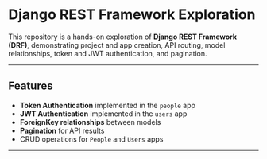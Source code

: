 # Django REST Framework Exploration

This repository is a hands-on exploration of **Django REST Framework (DRF)**, demonstrating project and app creation, API routing, model relationships, token and JWT authentication, and pagination.

---

## Features

- **Token Authentication** implemented in the `people` app
- **JWT Authentication** implemented in the `users` app
- **ForeignKey relationships** between models
- **Pagination** for API results
- CRUD operations for `People` and `Users` apps

---
